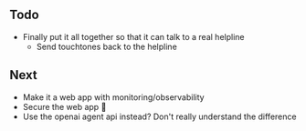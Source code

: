 ## Todo
- Finally put it all together so that it can talk to a real helpline
  - Send touchtones back to the helpline

## Next
- Make it a web app with monitoring/observability
- Secure the web app :shrug:
- Use the openai agent api instead? Don't really understand the difference